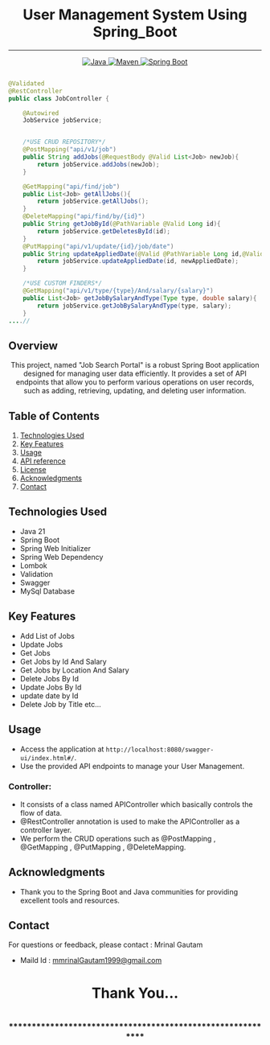 # <h1 align = "center"> User Management System Using Spring_Boot </h1>
___ 
<p align="center">
<a href="Java url">
    <img alt="Java" src="https://img.shields.io/badge/Java->=8-darkblue.svg" />
</a>
<a href="Maven url" >
    <img alt="Maven" src="https://img.shields.io/badge/maven-3.1.3-brightgreen.svg" />
</a>
<a href="Spring Boot url" >
    <img alt="Spring Boot" src="https://img.shields.io/badge/Spring Boot-3.0.6-brightgreen.svg" />
</a>
</p>

```java

@Validated
@RestController
public class JobController {

    @Autowired
    JobService jobService;


    /*USE CRUD REPOSITORY*/
    @PostMapping("api/v1/job")
    public String addJobs(@RequestBody @Valid List<Job> newJob){
        return jobService.addJobs(newJob);
    }

    @GetMapping("api/find/job")
    public List<Job> getAllJobs(){
        return jobService.getAllJobs();
    }
    @DeleteMapping("api/find/by/{id}")
    public String getJobById(@PathVariable @Valid Long id){
        return jobService.getDeletesById(id);
    }
    @PutMapping("api/v1/update/{id}/job/date")
    public String updateAppliedDate(@Valid @PathVariable Long id,@Valid @RequestBody LocalDateTime newAppliedDate) {
        return jobService.updateAppliedDate(id, newAppliedDate);
    }

    /*USE CUSTOM FINDERS*/
    @GetMapping("api/v1/type/{type}/And/salary/{salary}")
    public List<Job> getJobBySalaryAndType(Type type, double salary){
        return jobService.getJobBySalaryAndType(type, salary);
    }
....//

```

<p align="left">

<!-- Project Description -->
## Overview
<p align="center">This project, named "Job Search Portal" is a robust Spring Boot application designed for managing user data efficiently. It provides a set of API endpoints that allow you to perform various operations on user records, such as adding, retrieving, updating, and deleting user information. 
</p>

<!-- Table of Contents -->
## Table of Contents
1. [Technologies Used](#technologies-used)
2. [Key Features](#key-features)
3. [Usage](#usage)
4. [API reference](#api-reference)
5. [License](#license)
6. [Acknowledgments](#acknowledgments)
7. [Contact](#contact)

<!-- Technologies Used -->
## Technologies Used
- Java 21
- Spring Boot
- Spring Web Initializer
- Spring Web Dependency
- Lombok
- Validation
- Swagger
- MySql Database


<!-- Key Features -->
## Key Features
- Add List of Jobs
- Update Jobs
- Get Jobs
- Get Jobs by Id And Salary
- Get Jobs by Location And Salary
- Delete Jobs By Id
- Update Jobs By Id
- update date by Id
- Delete Job by Title
etc...

<!-- Usage -->
## Usage
- Access the application at `http://localhost:8080/swagger-ui/index.html#/`.
- Use the provided API endpoints to manage your User Management.

### Controller:
- It consists of a class named APIController which basically controls the flow of data.
- @RestController annotation is used to make the APIController as a controller layer.
- We perform the CRUD operations such as @PostMapping , @GetMapping , @PutMapping , @DeleteMapping.

  

 <!-- Acknowledgments -->
## Acknowledgments
- Thank you to the Spring Boot and Java communities for providing excellent tools and resources.

<!-- Contact -->
## Contact
For questions or feedback, please contact : Mrinal Gautam 
- Maild Id : mmrinalGautam1999@gmail.com

<h1 align="center">Thank You...<h1>
<h3 align = "center"> ***********************************************************<h3>
